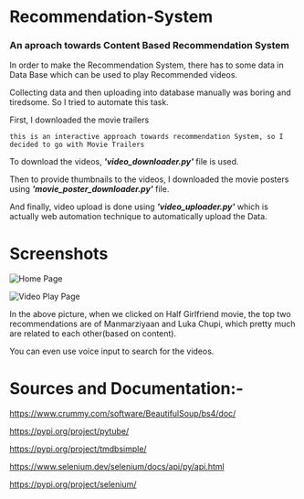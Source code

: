 # Recommendation-System
### An aproach towards Content Based Recommendation System

In order to make the Recommendation System, there has to some data in Data Base which can be used to play Recommended videos.

Collecting data and then uploading into database manually was boring and tiredsome.
So I tried to automate this task.

First, I downloaded the movie trailers
```
this is an interactive approach towards recommendation System, so I decided to go with Movie Trailers
```

To download the videos, ***'video_downloader.py'*** file is used.

Then to provide thumbnails to the videos, I downloaded the movie posters using ***'movie_poster_downloader.py'*** file.

And finally, video upload is done using ***'video_uploader.py'*** which is actually web automation technique to automatically upload the Data.

# Screenshots
![Home Page](https://github.com/the-pythonists/Recommendation-System/blob/master/ScreenShots/Home%20Page%20One.png)

![Video Play Page](https://github.com/the-pythonists/Recommendation-System/blob/master/ScreenShots/Video%20Play%20Page.png)

In the above picture, when we clicked on Half Girlfriend movie, the top two recommendations are of Manmarziyaan and Luka Chupi, which 
pretty much are related to each other(based on content).

You can even use voice input to search for the videos.

# Sources and Documentation:-

https://www.crummy.com/software/BeautifulSoup/bs4/doc/

https://pypi.org/project/pytube/

https://pypi.org/project/tmdbsimple/

https://www.selenium.dev/selenium/docs/api/py/api.html

https://pypi.org/project/selenium/
